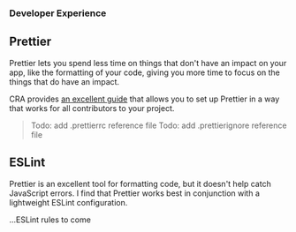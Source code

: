 ### Developer Experience

## Prettier

Prettier lets you spend less time on things that don't have an impact on your app, like the formatting of your code, giving you more time to focus on
the things that do have an impact.

CRA provides [an excellent guide](https://facebook.github.io/create-react-app/docs/setting-up-your-editor#formatting-code-automatically) that
allows you to set up Prettier in a way that works for all contributors to your project.

> Todo: add .prettierrc reference file
> Todo: add .prettierignore reference file

## ESLint

Prettier is an excellent tool for formatting code, but it doesn't help catch JavaScript errors. I find that Prettier works best in conjunction with
a lightweight ESLint configuration.

...ESLint rules to come

